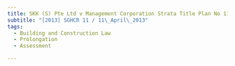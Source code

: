```yaml
---
title: SKK (S) Pte Ltd v Management Corporation Strata Title Plan No 1166
subtitle: "[2013] SGHCR 11 / 11\_April\_2013"
tags:
  - Building and Construction Law
  - Prolongation
  - Assessment

---
```


